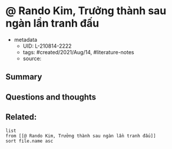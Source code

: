 # @ Rando Kim, Trưởng thành sau ngàn lần tranh đấu


- metadata
	- UID: L-210814-2222
	- tags: #created/2021/Aug/14, #literature-notes 
	- source: 

## Summary


## Questions and thoughts


## Related:
```dataview
list
from [[@ Rando Kim, Trưởng thành sau ngàn lần tranh đấu]]
sort file.name asc
```
